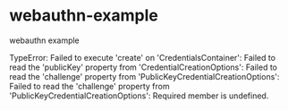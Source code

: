 # webauthn-example
webauthn example


TypeError: 
Failed to execute 'create' on 'CredentialsContainer': 
Failed to read the 'publicKey' property from 'CredentialCreationOptions': 
Failed to read the 'challenge' property from 'PublicKeyCredentialCreationOptions': Failed to read the 'challenge' property from 'PublicKeyCredentialCreationOptions': Required member is undefined.
